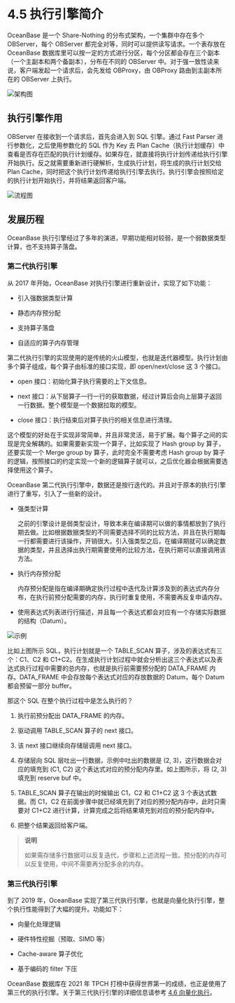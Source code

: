 # 4.5 执行引擎简介

OceanBase 是一个 Share-Nothing 的分布式架构，一个集群中存在多个 OBServer，每个 OBServer 都完全对等，同时可以提供读写请求。一个表存放在 OceanBase 数据库里可以按一定的方式进行分区，每个分区都会存在三个副本（一个主副本和两个备副本），分布在不同的 OBServer 中。对于强一致性读来说，客户端发起一个请求后，会先发给 OBProxy，由 OBProxy 路由到主副本所在的 OBServer 上执行。

![架构图](https://obbusiness-private.oss-cn-shanghai.aliyuncs.com/doc/img/kernel-advanced/V1.0.0/zh-CN/4.oceanbase-sql-engine/7.introduction-to-execution-engine-01.png)

## 执行引擎作用

OBServer 在接收到一个请求后，首先会进入到 SQL 引擎。通过 Fast Parser 进行参数化，之后使用参数化的 SQL 作为 Key 去 Plan Cache（执行计划缓存）中查看是否存在匹配的执行计划缓存。如果存在，就直接将执行计划传递给执行引擎开始执行。反之就需要重新进行硬解析，生成执行计划，将生成的执行计划交给 Plan Cache，同时把这个执行计划传递给执行引擎去执行。执行引擎会按照给定的执行计划开始执行，并将结果返回客户端。

![流程图](https://obbusiness-private.oss-cn-shanghai.aliyuncs.com/doc/img/kernel-advanced/V1.0.0/zh-CN/4.oceanbase-sql-engine/7.introduction-to-execution-engine-02.png)

## 发展历程

OceanBase 执行引擎经过了多年的演进，早期功能相对较弱，是一个弱数据类型计算，也不支持算子落盘。

### 第二代执行引擎

从 2017 年开始，OceanBase 对执行引擎进行重新设计，实现了如下功能：

* 引入强数据类型计算

* 静态内存预分配

* 支持算子落盘

* 自适应的算子内存管理

第二代执行引擎的实现使用的是传统的火山模型，也就是迭代器模型。执行计划由多个算子组成，每个算子由标准的接口实现，即 open/next/close 这 3 个接口。

* open 接口：初始化算子执行需要的上下文信息。

* next 接口：从下层算子一行一行的获取数据，经过计算后会向上层算子返回一行数据。整个模型是一个数据拉取的模型。

* close 接口：执行结束后对算子执行的相关信息进行清理。

这个模型的好处在于实现非常简单，并且非常灵活，易于扩展。每个算子之间的实现是完全解耦的。如果需要新实现一个算子，比如实现了 Hash group by 算子，还要实现一个 Merge group by 算子，此时完全不需要考虑 Hash group by 算子的逻辑，按照接口的约定实现一个新的逻辑算子就可以，之后优化器会根据需要选择使用这个算子。

OceanBase 第二代执行引擎中，数据还是按行迭代的。并且对于原本的执行引擎进行了重写，引入了一些新的设计。

* 强类型计算

  之前的引擎设计是弱类型设计，导致本来在编译期可以做的事情都放到了执行期去做。比如根据数据类型的不同需要选择不同的比较方法，并且在执行期每一行都需要进行该操作，开销很大。引入强类型之后，在编译期就可以确定数据的类型，并且选择出执行期需要使用的比较方法，在执行期可以直接调用该方法。

* 执行内存预分配

  内存预分配是指在编译期确定执行过程中迭代及计算涉及到的表达式内存分布，在执行前预分配需要的内存，执行时重复使用，不需要再反复申请内存。

* 使用表达式列表进行行描述，并且每一个表达式都会对应有一个存储实际数据的结构（Datum）。

![示例](https://obbusiness-private.oss-cn-shanghai.aliyuncs.com/doc/img/kernel-advanced/V1.0.0/zh-CN/4.oceanbase-sql-engine/7.introduction-to-execution-engine-03.png)

比如上图所示 SQL，执行计划就是一个 TABLE_SCAN 算子，涉及的表达式有三个：C1、C2 和 C1+C2。在生成执行计划过程中就会分析出这三个表达式以及表达式执行过程中需要的总内存，也就是执行前需要预分配的 DATA_FRAME 内存。DATA_FRAME 中会存放每个表达式对应的存放数据的 Datum，每个 Datum 都会预留一部分 buffer。

那这个 SQL 在整个执行过程中是怎么执行的？

1. 执行前预分配出 DATA_FRAME 的内存。

2. 驱动调用 TABLE_SCAN 算子的 next 接口。

3. 该 next 接口继续向存储层调用 next 接口。

4. 存储层向 SQL 层吐出一行数据，示例中吐出的数据是 (2, 3)，这行数据会对应的填充到 (C1, C2) 这个表达式对应的预分配内存里。如上图所示，将 (2, 3) 填充到 reserve buf 中。

5. TABLE_SCAN 算子在输出的时候输出 C1，C2 和 C1+C2 这 3 个表达式数据。而 C1，C2 在前面步骤中就已经填充到了对应的预分配内存中，此时只需要对 C1+C2 进行计算，计算完成之后将结果填充到对应的预分配内存中。

6. 把整个结果返回给客户端。

> **说明**
>
> 如果需存储多行数据可以反复迭代，步骤和上述流程一致。预分配的内存可以反复使用，中间不需要再分配多余的内存。

### 第三代执行引擎

到了 2019 年，OceanBase 实现了第三代执行引擎，也就是向量化执行引擎，整个执行性能得到了大幅的提升。功能如下：

* 向量化处理逻辑

* 硬件特性挖掘（预取、SIMD 等）

* Cache-aware 算子优化

* 基于编码的 filter 下压

OceanBase 数据库在 2021 年 TPCH 打榜中获得世界第一的成绩，也正是使用了第三代的执行引擎。关于第三代执行引擎的详细信息请参考 [4.6 向量化执行](8.vectorization-execution.md)。

